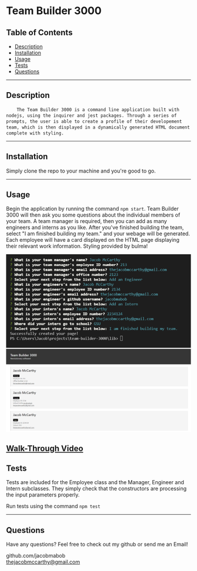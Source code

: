 
 # Team Builder 3000


## Table of Contents
  
  - [Description](#description)
  - [Installation](#installation)
  - [Usage](#usage)
  - [Tests](#tests)
  - [Questions](#questions)

  ---

  ## Description

        The Team Builder 3000 is a command line application built with nodejs, using the inquirer and jest packages. Through a series of prompts, the user is able to create a profile of their developement team, which is then displayed in a dynamically generated HTML document complete with styling. 
  ---

  ## Installation

  Simply clone the repo to your machine and you're good to go. 

  ---

  ## Usage

  Begin the application by running the command `npm start`. Team Builder 3000 will then ask you some questions about the individual members of your team. A team manager is required, then you can add as many engineers and interns as you like. After you've finished building the team, select "I am finished building my team." and your webage will be generated. Each employee will have a card displayed on the HTML page displaying their relevant work information. Styling provided by bulma!

  ![Screen shot of application](images/team-builder-1.png)
  ![Screen shot of application](images/team-builder-2.png)
  
  [Walk-Through Video](https://watch.screencastify.com/v/3O923usMPmfh48G9IbFG)
  ---

  ## Tests

  Tests are included for the Employee class and the Manager, Engineer and Intern subclasses. They simply check that the constructors are processing the input parameters properly.

  Run tests using the command `npm test`

  ---

  ## Questions
  Have any questions? Feel free to check out my github or send me an Email!

  github.com/jacobmabob <br>
  thejacobmccarthy@gmail.com
